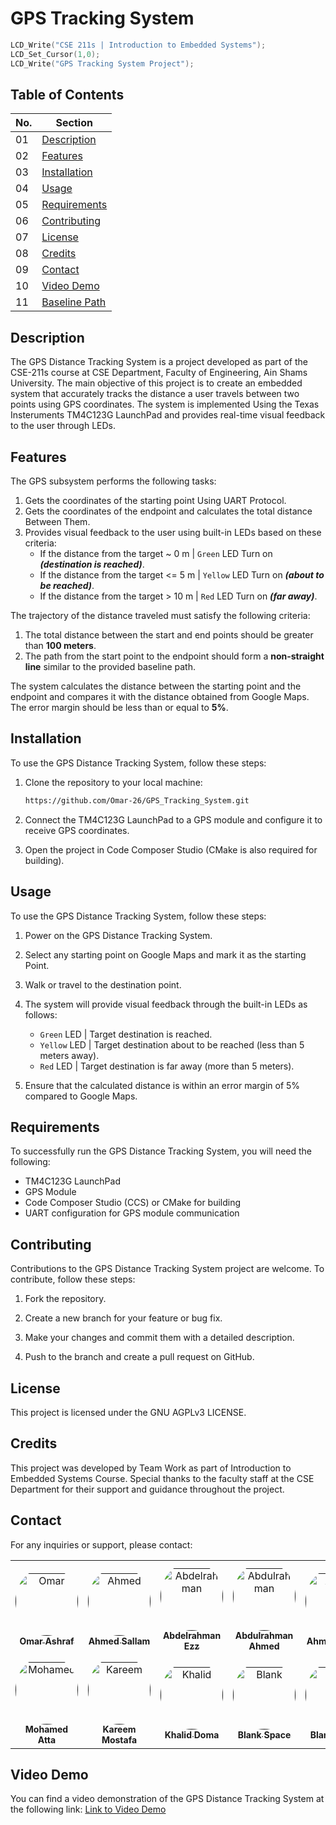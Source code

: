 # GPS Tracking System

```C
LCD_Write("CSE 211s | Introduction to Embedded Systems");
LCD_Set_Cursor(1,0);
LCD_Write("GPS Tracking System Project");
```

## Table of Contents

| No.    | Section                                   |
| ------ | ----------------------------------------- |
| 01     | [Description](#description)               |
| 02     | [Features](#features)                     |
| 03     | [Installation](#installation)             |
| 04     | [Usage](#usage)                           |
| 05     | [Requirements](#requirements)             |
| 06     | [Contributing](#contributing)             |
| 07     | [License](#license)                       |
| 08     | [Credits](#credits)                       |
| 09     | [Contact](#contact)                       |
| 10     | [Video Demo](#video-demo)                 |
| 11     | [Baseline Path](#baseline-path)           |

## Description

The GPS Distance Tracking System is a project developed as part of the CSE-211s course at CSE Department, Faculty of Engineering, Ain Shams University. The main objective of this project is to create an embedded system that accurately tracks the distance a user travels between two points using GPS coordinates. The system is implemented Using the Texas Insteruments TM4C123G LaunchPad and provides real-time visual feedback to the user through LEDs.

## Features

The GPS subsystem performs the following tasks:

1. Gets the coordinates of the starting point Using UART Protocol.
2. Gets the coordinates of the endpoint and calculates the total distance Between Them.
3. Provides visual feedback to the user using built-in LEDs based on these criteria:
   - If the distance from the target ~ 0 m    | `Green` LED  Turn on _**(destination is reached)**_.
   - If the distance from the target <= 5 m | `Yellow` LED Turn on _**(about to be reached)**_.
   - If the distance from the target > 10 m | `Red` LED Turn on  _**(far away)**_.

The trajectory of the distance traveled must satisfy the following criteria:

1. The total distance between the start and end points should be greater than **100 meters**.
2. The path from the start point to the endpoint should form a **non-straight line** similar to the provided baseline path.

The system calculates the distance between the starting point and the endpoint and compares it with the distance obtained from Google Maps. The error margin should be less than or equal to **5%**.

## Installation

To use the GPS Distance Tracking System, follow these steps:

1. Clone the repository to your local machine:

   ```bash
   https://github.com/Omar-26/GPS_Tracking_System.git
   ```

2. Connect the TM4C123G LaunchPad to a GPS module and configure it to receive GPS coordinates.

3. Open the project in Code Composer Studio (CMake is also required for building).

## Usage

To use the GPS Distance Tracking System, follow these steps:

1. Power on the GPS Distance Tracking System.

2. Select any starting point on Google Maps and mark it as the starting Point.

3. Walk or travel to the destination point.

4. The system will provide visual feedback through the built-in LEDs as follows:
   - `Green` LED | Target destination is reached.
   - `Yellow` LED | Target destination about to be reached (less than 5 meters away).
   - `Red` LED | Target destination is far away (more than 5 meters).

5. Ensure that the calculated distance is within an error margin of 5% compared to Google Maps.

## Requirements

To successfully run the GPS Distance Tracking System, you will need the following:

- TM4C123G LaunchPad
- GPS Module
- Code Composer Studio (CCS) or CMake for building
- UART configuration for GPS module communication

## Contributing

Contributions to the GPS Distance Tracking System project are welcome. To contribute, follow these steps:

1. Fork the repository.

2. Create a new branch for your feature or bug fix.

3. Make your changes and commit them with a detailed description.

4. Push to the branch and create a pull request on GitHub.

## License

This project is licensed under the GNU AGPLv3 LICENSE.

## Credits

This project was developed by Team Work as part of Introduction to Embedded Systems Course. Special thanks to the faculty staff at the CSE Department for their support and guidance throughout the project.

## Contact

For any inquiries or support, please contact:

<table>
<tr>
  <!-- Omar Ashraf -->
    <td align="center" style="word-wrap: break-word; width: 150.0; height: 150.0">
        <a href=>
            <img src=https://avatars.githubusercontent.com/u/59094800?v=4 width="100;"  style="border-radius:50%;align-items:center;justify-content:center;overflow:hidden;padding-top:10px" alt= Omar Ashraf/>
            <br />
            <sub style="font-size:14px"><b>Omar Ashraf</b></sub>
        </a>
    </td>
  <!-- Ahmed Sallam -->
    <td align="center" style="word-wrap: break-word; width: 150.0; height: 150.0">
        <a href=>
            <img src=https://avatars.githubusercontent.com/u/59094800?v=4 width="100;"  style="border-radius:50%;align-items:center;justify-content:center;overflow:hidden;padding-top:10px" alt= Ahmed Sallam/>
            <br />
            <sub style="font-size:14px"><b>Ahmed Sallam</b></sub>
        </a>
    </td>
  <!-- Abdelrahman Ezz -->
    <td align="center" style="word-wrap: break-word; width: 150.0; height: 150.0">
        <a href=>
            <img src=https://avatars.githubusercontent.com/u/59094800?v=4 width="100;"  style="border-radius:50%;align-items:center;justify-content:center;overflow:hidden;padding-top:10px" alt= Abdelrahman Ezz/>
            <br />
            <sub style="font-size:14px"><b>Abdelrahman Ezz</b></sub>
        </a>
    </td>
  <!-- Abdulrahman Ahmed -->
    <td align="center" style="word-wrap: break-word; width: 150.0; height: 150.0">
        <a href=>
            <img src=https://avatars.githubusercontent.com/u/59094800?v=4 width="100;"  style="border-radius:50%;align-items:center;justify-content:center;overflow:hidden;padding-top:10px" alt= Abdulrahman Aaeed/>
            <br />
            <sub style="font-size:14px"><b>Abdulrahman Ahmed</b></sub>
        </a>
    </td>
  <!-- Ahmed Helmy -->
    <td align="center" style="word-wrap: break-word; width: 150.0; height: 150.0">
        <a href=>
            <img src=https://avatars.githubusercontent.com/u/59094800?v=4 width="100;"  style="border-radius:50%;align-items:center;justify-content:center;overflow:hidden;padding-top:10px" alt= Ahmed Helmy/>
            <br />
            <sub style="font-size:14px"><b>Ahmed Helmy</b></sub>
        </a>
    </td>
</tr>
<tr>
  <!-- Mohamed Atta -->
    <td align="center" style="word-wrap: break-word; width: 150.0; height: 150.0">
        <a href=>
            <img src=https://avatars.githubusercontent.com/u/59094800?v=4 width="100;"  style="border-radius:50%;align-items:center;justify-content:center;overflow:hidden;padding-top:10px" alt= Mohamed Atta/>
            <br />
            <sub style="font-size:14px"><b>Mohamed Atta</b></sub>
        </a>
    </td>
  <!-- Kareem Mostafa -->
    <td align="center" style="word-wrap: break-word; width: 150.0; height: 150.0">
        <a href=>
            <img src=https://avatars.githubusercontent.com/u/59094800?v=4 width="100;"  style="border-radius:50%;align-items:center;justify-content:center;overflow:hidden;padding-top:10px" alt= Kareem Mostafa/>
            <br />
            <sub style="font-size:14px"><b>Kareem Mostafa</b></sub>
        </a>
    </td>
  <!-- Khalid Doma -->
    <td align="center" style="word-wrap: break-word; width: 150.0; height: 150.0">
        <a href=>
            <img src=https://avatars.githubusercontent.com/u/59094800?v=4 width="100;"  style="border-radius:50%;align-items:center;justify-content:center;overflow:hidden;padding-top:10px" alt= Khalid Doma/>
            <br />
            <sub style="font-size:14px"><b>Khalid Doma</b></sub>
        </a>
    </td>
  <!-- Blank Space -->
    <td align="center" style="word-wrap: break-word; width: 150.0; height: 150.0">
        <a href=>
            <img src=https://avatars.githubusercontent.com/u/59094800?v=4 width="100;"  style="border-radius:50%;align-items:center;justify-content:center;overflow:hidden;padding-top:10px" alt= Blank Space/>
            <br />
            <sub style="font-size:14px"><b>Blank Space</b></sub>
        </a>
    </td>
  <!-- Blank Space -->
    <td align="center" style="word-wrap: break-word; width: 150.0; height: 150.0">
        <a href=>
            <img src=https://avatars.githubusercontent.com/u/59094800?v=4 width="100;"  style="border-radius:50%;align-items:center;justify-content:center;overflow:hidden;padding-top:10px" alt= Blank Space/>
            <br />
            <sub style="font-size:14px"><b>Blank Space</b></sub>
        </a>
    </td>

</tr>
</table>

## Video Demo

You can find a video demonstration of the GPS Distance Tracking System at the following link: [Link to Video Demo]()

<!-- 
## Baseline Path

The baseline path that should be followed for the GPS Distance Tracking System is shown below:

![Image 1](https://www.mdpi.com/ijgi/ijgi-11-00186/article_deploy/html/images/ijgi-11-00186-g001.png) -->
